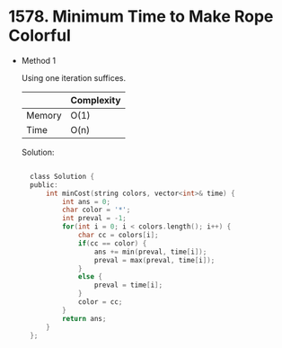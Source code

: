 # 1578. Minimum Time to Make Rope Colorful

- Method 1

  Using one iteration suffices.

  |        | Complexity |
  | ------ | ---------- |
  | Memory | O(1)       |
  | Time   | O(n)       |

  Solution:

  ```h

    class Solution {
    public:
        int minCost(string colors, vector<int>& time) {
            int ans = 0;
            char color = '*';
            int preval = -1;
            for(int i = 0; i < colors.length(); i++) {
                char cc = colors[i];
                if(cc == color) {
                    ans += min(preval, time[i]);
                    preval = max(preval, time[i]);
                }
                else {
                    preval = time[i];
                }
                color = cc;
            }
            return ans;
        }
    };

  ```

<!-- - Method 2

    This is another method.

    | |   Complexity  |
    | ----------- | ----------- |
    |  Memory     | O(n) |
    |      Time       |  O(n) |


    Solution:

    ``` h



    ```

- Additional Knowledge:

    Here are some additional knowledge.



<br> -->
